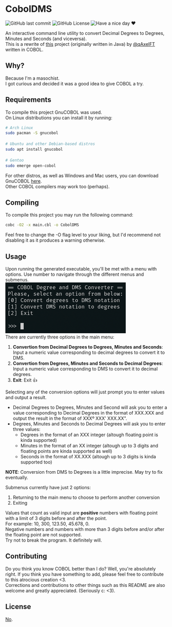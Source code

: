 # CobolDMS
![GitHub last commit](https://img.shields.io/github/last-commit/ClaraCF/CobolDMS?color=ff7fff) 
![GitHub License](https://img.shields.io/github/license/ClaraCF/CobolDMS)
![Have a nice day ♥](https://img.shields.io/static/v1?label=Hey~&message=Have%20A%20Nice%20Day%20♥&color=blueviolet)

An interactive command line utility to convert Decimal Degrees to Degrees, Minutes and Seconds (and viceversa).  
This is a rewrite of [this](https://github.com/qAxelFT/Degree2DegreeMinuteSecond-Conversor) project (originally written in Java) by [@qAxelFT](https://github.com/qAxelFT) written in COBOL.

## Why?
Because I'm a masochist.  
I got curious and decided it was a good idea to give COBOL a try.

## Requirements
To compile this project GnuCOBOL was used.  
On Linux distributions you can install it by running:
```bash
# Arch Linux
sudo pacman -S gnucobol

# Ubuntu and other Debian-based distros
sudo apt install gnucobol

# Gentoo
sudo emerge open-cobol
```

For other distros, as well as Windows and Mac users, you can download GnuCOBOL [here](https://gnucobol.sourceforge.io/).  
Other COBOL compilers may work too (perhaps).

## Compiling
To compile this project you may run the following command:
```bash
cobc -O2 -x main.cbl -o CobolDMS
```
Feel free to change the -O flag level to your liking, but I'd recommend not disabling it as it produces a warning otherwise.

## Usage
Upon running the generated executable, you'll be met with a menu with options. Use number to navigate through the different menus and submenus.  
![Main menu preview](https://github.com/ClaraCF/CobolDMS/blob/main/CobolDMS-Preview.png)  
There are currently three options in the main menu:
1. **Convertion from Decimal Degrees to Degrees, Minutes and Seconds**: Input a numeric value corresponding to decimal degrees to convert it to DMS.
2. **Convertion from Degrees, Minutes and Seconds to Decimal Degrees**: Input a numeric value corresponding to DMS to convert it to decimal degrees.
3. **Exit**: Exit 👍  

Selecting any of the conversion options will just prompt you to enter values and output a result.  
- Decimal Degrees to Degrees, Minutes and Second will ask you to enter a value corresponding to Decimal Degrees in the format of XXX.XXX and output the result in the format of XXXº XXX' XXX.XX".  
- Degrees, Minutes and Seconds to Decimal Degrees will ask you to enter three values:
  - Degrees in the format of an XXX integer (altough floating point is kinda supported)
  - Minutes in the format of an XX integer (altough up to 3 digits and floating points are kinda supported as well)
  - Seconds in the format of XX.XXX (altough up to 3 digits is kinda supported too)  
  
**NOTE**: Conversion from DMS to Degrees is a little imprecise. May try to fix eventually.  

Submenus currently have just 2 options:
1. Returning to the main menu to choose to perform another conversion
2. Exiting

Values that count as valid input are **positive** numbers with floating point with a limit of 3 digits before and after the point.  
For example: 10, 300, 123.50, 45.678, 0.  
Negative numbers and numbers with more than 3 digits before and/or after the floating point are not supported.  
Try not to break the program. It definitely will.  

## Contributing
Do you think you know COBOL better than I do? Well, you're absolutely right. If you think you have something to add, please feel free to contribute to this atrocious creation <3.  
Corrections and contributions to other things such as this README are also welcome and greatly appreciated. (Seriously c: <3).

## License
[No](https://unlicense.org/).
